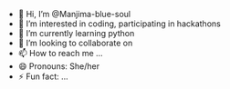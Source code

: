 - 👋 Hi, I’m @Manjima-blue-soul
- 👀 I’m interested in coding, participating in hackathons
- 🌱 I’m currently learning python
- 💞️ I’m looking to collaborate on 
- 📫 How to reach me ...
- 😄 Pronouns: She/her
- ⚡ Fun fact: ...

<!---
Manjima-blue-soul/Manjima-blue-soul is a ✨ special ✨ repository because its `README.md` (this file) appears on your GitHub profile.
You can click the Preview link to take a look at your changes.
--->
